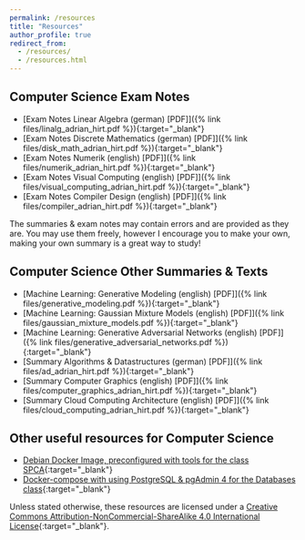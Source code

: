 ```yaml
---
permalink: /resources
title: "Resources"
author_profile: true
redirect_from:
  - /resources/
  - /resources.html
---
```


## Computer Science Exam Notes

+ [Exam Notes Linear Algebra (german) [PDF]]({% link files/linalg_adrian_hirt.pdf %}){:target="_blank"}
+ [Exam Notes Discrete Mathematics (german) [PDF]]({% link files/disk_math_adrian_hirt.pdf %}){:target="_blank"}
+ [Exam Notes Numerik (english) [PDF]]({% link files/numerik_adrian_hirt.pdf %}){:target="_blank"}
+ [Exam Notes Visual Computing (english) [PDF]]({% link files/visual_computing_adrian_hirt.pdf %}){:target="_blank"}
+ [Exam Notes Compiler Design (english) [PDF]]({% link files/compiler_adrian_hirt.pdf %}){:target="_blank"}

The summaries & exam notes may contain errors and are provided as they are. You may use them freely, however I encourage you to make your own, making your own summary is a great way to study!

## Computer Science Other Summaries & Texts

+ [Machine Learning: Generative Modeling (english) [PDF]]({% link files/generative_modeling.pdf %}){:target="_blank"}
+ [Machine Learning: Gaussian Mixture Models (english) [PDF]]({% link files/gaussian_mixture_models.pdf %}){:target="_blank"}
+ [Machine Learning: Generative Adversarial Networks (english) [PDF]]({% link files/generative_adversarial_networks.pdf %}){:target="_blank"}
+ [Summary Algorithms & Datastructures (german) [PDF]]({% link files/ad_adrian_hirt.pdf %}){:target="_blank"}
+ [Summary Computer Graphics (english) [PDF]]({% link files/computer_graphics_adrian_hirt.pdf %}){:target="_blank"}
+ [Summary Cloud Computing Architecture (english) [PDF]]({% link files/cloud_computing_adrian_hirt.pdf %}){:target="_blank"}

## Other useful resources for Computer Science

+ [Debian Docker Image, preconfigured with tools for the class SPCA](https://github.com/Adrian-Hirt/SPCA-Docker){:target="_blank"}
+ [Docker-compose with using PostgreSQL & pgAdmin 4 for the Databases class](https://github.com/Adrian-Hirt/dmdb_psql){:target="_blank"}


Unless stated otherwise, these resources are licensed under a [Creative Commons Attribution-NonCommercial-ShareAlike 4.0 International License](https://creativecommons.org/licenses/by-nc-sa/4.0/){:target="_blank"}.
